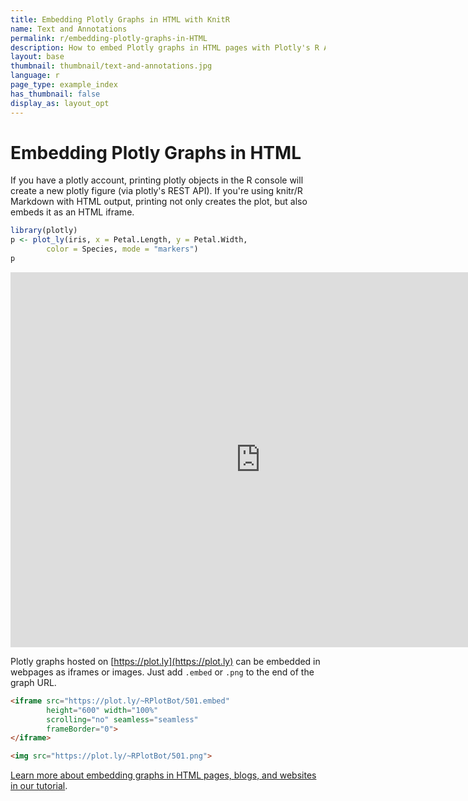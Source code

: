 ```yaml
---
title: Embedding Plotly Graphs in HTML with KnitR
name: Text and Annotations
permalink: r/embedding-plotly-graphs-in-HTML
description: How to embed Plotly graphs in HTML pages with Plotly's R API
layout: base
thumbnail: thumbnail/text-and-annotations.jpg
language: r
page_type: example_index
has_thumbnail: false
display_as: layout_opt
---
```


# Embedding Plotly Graphs in HTML

If you have a plotly account, printing plotly objects in the R console will create a new plotly figure (via plotly's REST API). If you're using knitr/R Markdown with HTML output, printing not only creates the plot, but also embeds it as an HTML iframe.




```r
library(plotly)
p <- plot_ly(iris, x = Petal.Length, y = Petal.Width,
        color = Species, mode = "markers")
p
```

<iframe height="600" id="igraph" scrolling="no" seamless="seamless" src="https://plot.ly/~RPlotBot/501.embed" width="800" frameBorder="0"></iframe>

Plotly graphs hosted on [https://plot.ly](https://plot.ly) can be embedded in webpages as iframes or images. Just add `.embed` or `.png` to the end of the graph URL.

```html
<iframe src="https://plot.ly/~RPlotBot/501.embed"
		height="600" width="100%"
		scrolling="no" seamless="seamless"
		frameBorder="0">
</iframe>
```

```html
<img src="https://plot.ly/~RPlotBot/501.png">
```

[Learn more about embedding graphs in HTML pages, blogs, and websites in our tutorial](http://help.plot.ly/embed-graphs-in-websites/).

